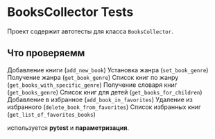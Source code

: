 # BooksCollector Tests

Проект содержит автотесты для класса `BooksCollector`.

## Что проверяемм
Добавление книги (`add_new_book`)
Установка жанра (`set_book_genre`)
Получение жанра (`get_book_genre`)
Список книг по жанру (`get_books_with_specific_genre`)
Получение словаря книг (`get_books_genre`)
Список книг для детей (`get_books_for_children`)
Добавление в избранное (`add_book_in_favorites`)
Удаление из избранного (`delete_book_from_favorites`)
Список избранных книг (`get_list_of_favorites_books`)

используется **pytest** и **параметризация**.
